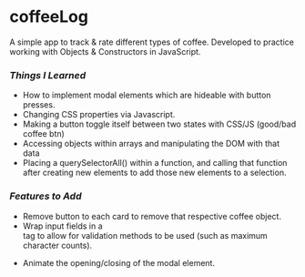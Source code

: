 # coffeeLog
A simple app to track &amp; rate different types of coffee. 
Developed to practice working with Objects & Constructors in JavaScript. 

### *Things I Learned*
* How to implement modal elements which are hideable with button presses. 
* Changing CSS properties via Javascript. 
* Making a button toggle itself between two states with CSS/JS (good/bad coffee btn)
* Accessing objects within arrays and manipulating the DOM with that data
* Placing a querySelectorAll() within a function, and calling that function after creating new elements to add those new elements to a selection. 

### *Features to Add*
* Remove button to each card to remove that respective coffee object.
* Wrap input fields in a <form> tag to allow for validation methods to be used (such as maximum character counts).
* Animate the opening/closing of the modal element.

